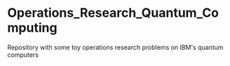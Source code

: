 # Operations_Research_Quantum_Computing

Repository with some toy operations research problems on IBM's quantum computers
